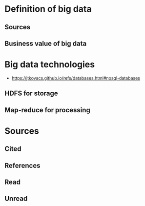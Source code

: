 
# Definition of big data

## Sources

## Business value of big data




# Big data technologies

- https://jtkovacs.github.io/refs/databases.html#nosql-databases

## HDFS for storage

## Map-reduce for processing



# Sources

## Cited

## References

## Read

## Unread

